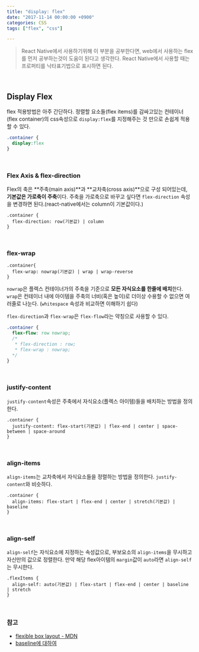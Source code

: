 ```yaml
---
title: "display: flex"
date: "2017-11-14 00:00:00 +0900"
categories: CSS
tags: ["flex", "css"]

---
```


> React Native에서 사용하기위해 이 부분을 공부한다면, web에서 사용하는 flex를 먼저 공부하는것이 도움이 된다고 생각한다. React Native에서 사용할 때는 프로퍼티를 낙타표기법으로 표시하면 된다.

<br>

## Display Flex

flex 적용방법은 아주 간단하다. 정렬할 요소들(flex items)를 감싸고있는 컨테이너(flex container)의 css속성으로 `display:flex`를 지정해주는 것 만으로 손쉽게 적용할 수 있다.

```css
.container {
  display:flex
}
```

<br>

### Flex Axis & flex-direction

Flex의 축은 **주축(main axis)**과 **교차축(cross axis)**으로 구성 되어있는데, **기본값은 가로축이 주축**이다. 주축을 가로축으로 바꾸고 싶다면 `flex-direction` 속성을 변경하면 된다.(react-native에서는 column이 기본값이다.)

```
.container {
  flex-direction: row(기본값) | column
}
```

<br>

### flex-wrap


```
.container{
  flex-wrap: nowrap(기본값) | wrap | wrap-reverse
}
```

`nowrap`은 플렉스 컨테이너가의 주축을 기준으로 **모든 자식요소를 한줄에 배치**한다. `wrap`은 컨테이너 내에 아이템을 주축의 너비(혹은 높이)로 더이상 수용할 수 없으면 여러줄로 나눈다. (`whitespace` 속성과 비교하면 이해하기 쉽다)

`flex-direction`과 `flex-wrap`은 `flex-flow`라는 약칭으로 사용할 수 있다.

```css
.container {
  flex-flow: row nowrap;
  /*
   * flex-direction : row;
   * flex-wrap : nowrap;
  */
}
```

<br>

### justify-content

`justify-content`속성은 주축에서 자식요소(플렉스 아이템)들을 배치하는 방법을 정의한다.

```
.container {
  justify-content: flex-start(기본값) | flex-end | center | space-between | space-around
}
```

<script async src="//jsfiddle.net/project42da/ga8h9v3j/4/embed/result/"></script>

<br>

### align-items

`align-items`는 교차축에서 자식요소들을 정렬하는 방법을 정의한다. `justify-content`와 비슷하다.

```
.container {
  align-items: flex-start | flex-end | center | stretch(기본값) | baseline
}
```

<script async src="//jsfiddle.net/project42da/n98fkqvt/9/embed/result/"></script>

<br>

### align-self

`align-self`는 자식요소에 지정하는 속성값으로, 부보요소의 `align-items`을 무시하고 자신만의 값으로 정렬한다. 만약 해당 flex아이템의 `margin`값이 `auto`라면 `align-self`는 무시한다.

```
.flexItems {
  align-self: auto(기본값) | flex-start | flex-end | center | baseline | stretch
}
```

<script async src="//jsfiddle.net/project42da/fcj5x78m/3/embed/result/"></script>

<br>

### 참고

- [flexible box layout - MDN](https://developer.mozilla.org/en-US/docs/Web/CSS/CSS_Flexible_Box_Layout)
- [baseline에 대하여](http://typedeck.com/baseline-grid/)